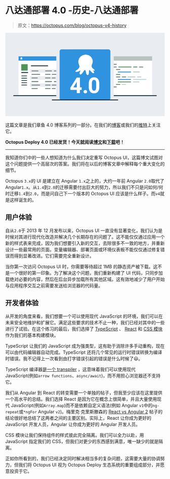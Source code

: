 # 八达通部署 4.0 -历史-八达通部署

> 原文：<https://octopus.com/blog/octopus-v4-history>

[![Octopus 4.0 coming soon](img/4b0b998da6cac165639a12f2854780a8.png)](#)

这篇文章是我们章鱼 4.0 博客系列的一部分。在我们的[博客](https://octopus.com/blog)或我们的[推特](https://twitter.com/octopusdeploy)上关注它。

**Octopus Deploy 4.0 已经发货！今天就阅读[博文](/blog/octopus-release-4-0)和[下载](https://octopus.com/downloads)吧！**

* * *

我知道你们中的一些人想知道为什么我们决定重写 Octopus UI，这篇博文试图对这个问题提供一个高层次的答案。我们将在以后的博客文章中解释每个重大变化的细节。

Octopus `3.x`的 UI 是建立在 Angular `1.x`之上的，大约一年前 Angular `2.0`取代了 Angular`1.x`。从`1.4`到`2.0`的迁移需要付出巨大的努力，所以我们不只是问如何/何时迁移`1.4`到`2.0`，而是问自己下一个版本的 Octopus UI 应该是什么样子。而`v4`就是这样诞生的。

## 用户体验

自从`2.0`于 2013 年 12 月发布以来，Octopus UI 一直没有显著变化，我们认为是时候对其进行现代化改造并解决几个长期存在的问题了。这不能仅仅通过应用一个新的样式表来完成，因为我们想要引入新的交互，去除很多不一致的地方，并重新设计一些最常用的页面。变量编辑器、部署页面或环境仪表板不能仅仅通过修复错误而得到显著改进。它们需要完全重新设计。

当你第一次访问 Octopus UI 时，你需要等待超过 1MB 的静态资产被下载。这不是一个很好的第一印象。为了解决这个问题，我们重新构建了 UI 代码，只同步加载绝对必要的内容，然后在后台异步加载所有其他区域。这有效地减少了用户开始与应用程序交互之前需要发送给浏览器的代码量。

## 开发者体验

从开发的角度来看，我们想要一个可以使用现代 JavaScript 的环境，我们可以在未来安全地维护和扩展它。满足这些要求的技术不止一种，我们已经对其中的一些进行了试验。在这个练习的最后，我们选择了 [TypeScript](https://www.typescriptlang.org/) 、 [React](https://reactjs.org/) 和 [CSS 模块](https://github.com/css-modules/css-modules)作为我们的基本构建模块。

TypeScript 让我们的 JavaScript 成为强类型，这有助于消除许多手动重构，现在可以由代码编辑器自动完成。TypeScript 还将几个常见的运行时错误转换为编译时错误。我不记得上一次看到由打字错误引起的错误是什么时候了😃。

TypeScript 编译器[是一个 transpiler](https://en.wikipedia.org/wiki/Source-to-source_compiler) ，这意味着我们可以使用现代 JavaScript(例如`arrow functions`、`async/await`)，而不用担心浏览器还不支持它。

我们从 Angular 到 React 的转变需要一个单独的帖子，但我至少应该在这里提供一个高水平的总结。我们选择 React 是因为它在概念上很简单，并且大量使用现代 JavaScript(例如`Array.map`)而不是依赖自定义语法(例如 Angular `v1`中的`ng-repeat`或`*ngFor` Angular `v2`)。梅里克·克里斯滕森的 [React vs Angular 2](http://merrickchristensen.com/articles/react-vs-angular-2.html#my-conclusion) 帖子的结论很好地总结了这两者之间的主要区别。实际上，React 让你成为更好的 JavaScript 开发人员，Angular 让你成为更好的 Angular 开发人员。

CSS 模块让我们保持组件的样式彼此完全隔离。我们可以全力以赴，用 JavaScript 指定我们的 CSS，但我们对更少的东西感到满意，唯一缺少的就是隔离。

正如你所看到的，我们已经决定同时解决相当多的复杂问题，这需要大量的协调努力，但我们将 Octopus UI 视为 Octopus Deploy 生态系统的重要组成部分，并愿意投资于它。